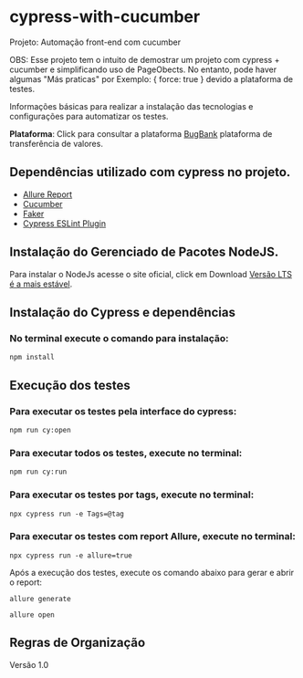 # cypress-with-cucumber

Projeto: Automação front-end com cucumber

OBS: Esse projeto tem o intuito de demostrar um projeto com cypress + cucumber e simplificando uso de PageObects. No entanto, pode haver algumas "Más praticas" por Exemplo: { force: true } devido a plataforma de testes.

Informações básicas para realizar a instalação das tecnologias e configurações para automatizar os testes. 

**Plataforma**: Click para consultar a plataforma [BugBank](https://bugbank.netlify.app/) plataforma de transferência de valores.

## Dependências utilizado com cypress no projeto.

+ [Allure Report](https://github.com/Shelex/cypress-allure-plugin)
+ [Cucumber](https://github.com/badeball/cypress-cucumber-preprocessor)
+ [Faker](https://fakerjs.dev/)
+ [Cypress ESLint Plugin](https://github.com/cypress-io/eslint-plugin-cypress)

## Instalação do Gerenciado de Pacotes NodeJS.

Para instalar o NodeJs acesse o site oficial, click em Download [Versão LTS é a mais estável](https://nodejs.org/en/). 


## Instalação do Cypress e dependências

### No terminal execute o comando para instalação:

```
npm install
```

## Execução dos testes

### Para executar os testes pela interface do cypress:

```
npm run cy:open
```
### Para executar todos os testes, execute no terminal: 

```
npm run cy:run
```

### Para executar os testes por tags, execute no terminal:

```
npx cypress run -e Tags=@tag
```

### Para executar os testes com report Allure, execute no terminal:

```
npx cypress run -e allure=true
```

Após a execução dos testes, execute os comando abaixo para gerar e abrir o report:
```
allure generate
```
```
allure open
```
 
## Regras de Organização

Versão 1.0 
